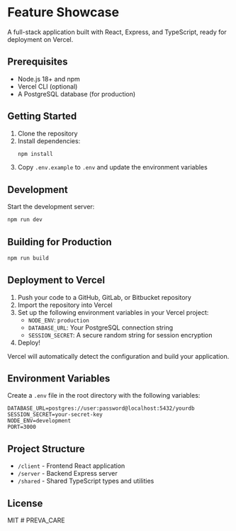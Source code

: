 # Feature Showcase

A full-stack application built with React, Express, and TypeScript, ready for deployment on Vercel.

## Prerequisites

- Node.js 18+ and npm
- Vercel CLI (optional)
- A PostgreSQL database (for production)

## Getting Started

1. Clone the repository
2. Install dependencies:
   ```bash
   npm install
   ```
3. Copy `.env.example` to `.env` and update the environment variables

## Development

Start the development server:

```bash
npm run dev
```

## Building for Production

```bash
npm run build
```

## Deployment to Vercel

1. Push your code to a GitHub, GitLab, or Bitbucket repository
2. Import the repository into Vercel
3. Set up the following environment variables in your Vercel project:
   - `NODE_ENV`: `production`
   - `DATABASE_URL`: Your PostgreSQL connection string
   - `SESSION_SECRET`: A secure random string for session encryption
4. Deploy!

Vercel will automatically detect the configuration and build your application.

## Environment Variables

Create a `.env` file in the root directory with the following variables:

```
DATABASE_URL=postgres://user:password@localhost:5432/yourdb
SESSION_SECRET=your-secret-key
NODE_ENV=development
PORT=3000
```

## Project Structure

- `/client` - Frontend React application
- `/server` - Backend Express server
- `/shared` - Shared TypeScript types and utilities

## License

MIT
#   P R E V A _ C A R E  
 